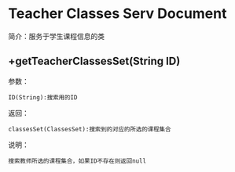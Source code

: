 # Teacher Classes Serv Document
简介：服务于学生课程信息的类
## +getTeacherClassesSet(String ID)
参数：

    ID(String):搜索用的ID
返回：

    classesSet(ClassesSet):搜索到的对应的所选的课程集合
说明：

    搜索教师所选的课程集合，如果ID不存在则返回null